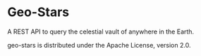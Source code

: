 Geo-Stars
==========

A REST API to query the celestial vault of anywhere in the Earth.

geo-stars is distributed under the Apache License, version 2.0.
